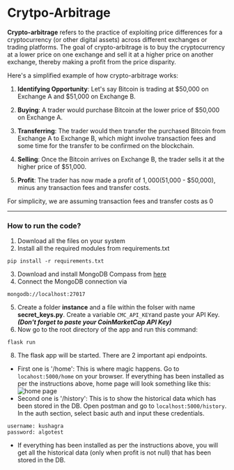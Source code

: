 # Crytpo-Arbitrage

**Crypto-arbitrage** refers to the practice of exploiting price differences for a cryptocurrency (or other digital assets) across different exchanges or trading platforms. The goal of crypto-arbitrage is to buy the cryptocurrency at a lower price on one exchange and sell it at a higher price on another exchange, thereby making a profit from the price disparity.

Here's a simplified example of how crypto-arbitrage works:

1. **Identifying Opportunity**: Let's say Bitcoin is trading at $50,000 on Exchange A and $51,000 on Exchange B.

2. **Buying**: A trader would purchase Bitcoin at the lower price of $50,000 on Exchange A.

3. **Transferring**: The trader would then transfer the purchased Bitcoin from Exchange A to Exchange B, which might involve transaction fees and some time for the transfer to be confirmed on the blockchain.

4. **Selling**: Once the Bitcoin arrives on Exchange B, the trader sells it at the higher price of $51,000.

5. **Profit**: The trader has now made a profit of $1,000 ($51,000 - $50,000), minus any transaction fees and transfer costs.

For simplicity, we are assuming transaction fees and transfer costs as 0

---
### How to run the code?
1. Download all the files on your system
2. Install all the required modules from requirements.txt
```
pip install -r requirements.txt
```
3. Download and install MongoDB Compass from [here](https://downloads.mongodb.com/compass/mongodb-compass-1.39.2-win32-x64.exe)
4. Connect the MongoDB connection via
```
mongodb://localhost:27017
```
5. Create a folder **instance** and a file within the folser with name **secret_keys.py**. 
Create a variable `CMC_API_KEY`and paste your API Key.
***(Don't forget to paste your CoinMarketCap API Key)***
7. Now go to the root directory of the app and run this command:
```
flask run
```
8. The flask app will be started. There are 2 important api endpoints. 
- First one is '/home': This is where magic happens. Go to `locahost:5000/home` on your browser. If everything has been installed as per the instructions above, home page will look something like this:
![home page](https://www.dropbox.com/scl/fi/h6x87utr5qyjung1bj1p1/homePage.png?rlkey=rotfclnr4uji1h9elz7z60c0h&dl=0)
- Second one is '/history': This is to show the historical data which has been stored in the DB. Open postman and go to `localhost:5000/history`. In the auth section, select basic auth and input these credentials. 
```
username: kushagra
password: algotest
```
- If everything has been installed as per the instructions above, you will get all the historical data (only when profit is not null) that has been stored in the DB.

